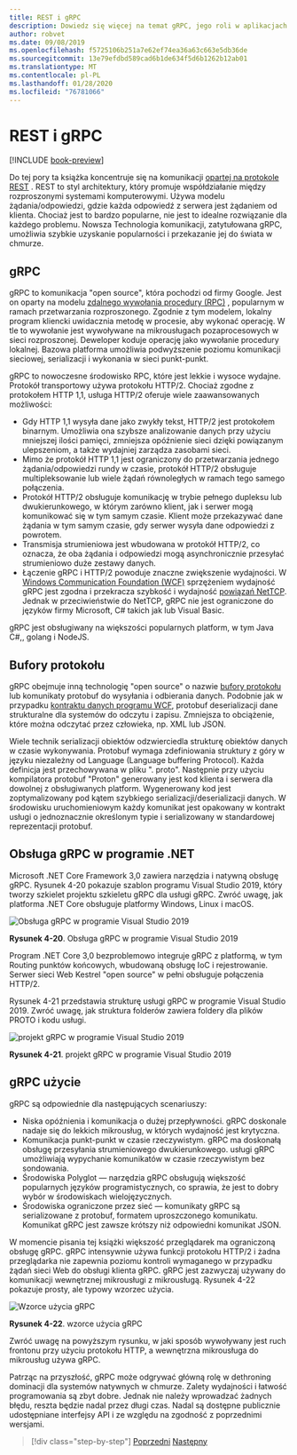 ```yaml
---
title: REST i gRPC
description: Dowiedz się więcej na temat gRPC, jego roli w aplikacjach natywnych w chmurze i jak różni się od protokołu HTTP REST
author: robvet
ms.date: 09/08/2019
ms.openlocfilehash: f5725106b251a7e62ef74ea36a63c663e5db36de
ms.sourcegitcommit: 13e79efdbd589cad6b1de634f5d6b1262b12ab01
ms.translationtype: MT
ms.contentlocale: pl-PL
ms.lasthandoff: 01/28/2020
ms.locfileid: "76781066"
---
```

# <a name="rest-and-grpc"></a>REST i gRPC

[!INCLUDE [book-preview](../../../includes/book-preview.md)]

Do tej pory ta książka koncentruje się na komunikacji [opartej na protokole REST](https://docs.microsoft.com/azure/architecture/best-practices/api-design) . REST to styl architektury, który promuje współdziałanie między rozproszonymi systemami komputerowymi. Używa modelu żądania/odpowiedzi, gdzie każda odpowiedź z serwera jest żądaniem od klienta. Chociaż jest to bardzo popularne, nie jest to idealne rozwiązanie dla każdego problemu. Nowsza Technologia komunikacji, zatytułowana gRPC, umożliwia szybkie uzyskanie popularności i przekazanie jej do świata w chmurze.

## <a name="grpc"></a>gRPC

gRPC to komunikacja "open source", która pochodzi od firmy Google. Jest on oparty na modelu [zdalnego wywołania procedury (RPC)](https://en.wikipedia.org/wiki/Remote_procedure_call) , popularnym w ramach przetwarzania rozproszonego. Zgodnie z tym modelem, lokalny program kliencki uwidacznia metodę w procesie, aby wykonać operację. W tle to wywołanie jest wywoływane na mikrousługach pozaprocesowych w sieci rozproszonej. Deweloper koduje operację jako wywołanie procedury lokalnej. Bazowa platforma umożliwia podwyższenie poziomu komunikacji sieciowej, serializacji i wykonania w sieci punkt-punkt.

gRPC to nowoczesne środowisko RPC, które jest lekkie i wysoce wydajne. Protokół transportowy używa protokołu HTTP/2. Chociaż zgodne z protokołem HTTP 1,1, usługa HTTP/2 oferuje wiele zaawansowanych możliwości:

- Gdy HTTP 1,1 wysyła dane jako zwykły tekst, HTTP/2 jest protokołem binarnym. Umożliwia ona szybsze analizowanie danych przy użyciu mniejszej ilości pamięci, zmniejsza opóźnienie sieci dzięki powiązanym ulepszeniom, a także wydajniej zarządza zasobami sieci.
- Mimo że protokół HTTP 1,1 jest ograniczony do przetwarzania jednego żądania/odpowiedzi rundy w czasie, protokół HTTP/2 obsługuje multipleksowanie lub wiele żądań równoległych w ramach tego samego połączenia.
- Protokół HTTP/2 obsługuje komunikację w trybie pełnego dupleksu lub dwukierunkowego, w którym zarówno klient, jak i serwer mogą komunikować się w tym samym czasie. Klient może przekazywać dane żądania w tym samym czasie, gdy serwer wysyła dane odpowiedzi z powrotem.
- Transmisja strumieniowa jest wbudowana w protokół HTTP/2, co oznacza, że oba żądania i odpowiedzi mogą asynchronicznie przesyłać strumieniowo duże zestawy danych.
- Łączenie gRPC i HTTP/2 powoduje znaczne zwiększenie wydajności. W [Windows Communication Foundation (WCF)](https://docs.microsoft.com/dotnet/framework/wcf/whats-wcf) sprzężeniem wydajność gRPC jest zgodna i przekracza szybkość i wydajność [powiązań NetTCP](https://docs.microsoft.com/dotnet/api/system.servicemodel.nettcpbinding?view=netframework-4.8). Jednak w przeciwieństwie do NetTCP, gRPC nie jest ograniczone do języków firmy Microsoft, C# takich jak lub Visual Basic.

gRPC jest obsługiwany na większości popularnych platform, w tym Java C#,, golang i NodeJS.

## <a name="protocol-buffers"></a>Bufory protokołu

gRPC obejmuje inną technologię "open source" o nazwie [bufory protokołu](https://developers.google.com/protocol-buffers/docs/overview) lub komunikaty protobuf do wysyłania i odbierania danych. Podobnie jak w przypadku [kontraktu danych programu WCF](https://docs.microsoft.com/dotnet/framework/wcf/feature-details/using-data-contracts), protobuf deserializacji dane strukturalne dla systemów do odczytu i zapisu. Zmniejsza to obciążenie, które można odczytać przez człowieka, np. XML lub JSON.

Wiele technik serializacji obiektów odzwierciedla strukturę obiektów danych w czasie wykonywania. Protobuf wymaga zdefiniowania struktury z góry w języku niezależny od Language (Language buffering Protocol). Każda definicja jest przechowywana w pliku ". proto". Następnie przy użyciu kompilatora protobuf "Proton" generowany jest kod klienta i serwera dla dowolnej z obsługiwanych platform. Wygenerowany kod jest zoptymalizowany pod kątem szybkiego serializacji/deserializacji danych. W środowisku uruchomieniowym każdy komunikat jest opakowany w kontrakt usługi o jednoznacznie określonym typie i serializowany w standardowej reprezentacji protobuf.

## <a name="grpc-support-in-net"></a>Obsługa gRPC w programie .NET

Microsoft .NET Core Framework 3,0 zawiera narzędzia i natywną obsługę gRPC. Rysunek 4-20 pokazuje szablon programu Visual Studio 2019, który tworzy szkielet projektu szkieletu gRPC dla usługi gRPC. Zwróć uwagę, jak platforma .NET Core obsługuje platformy Windows, Linux i macOS.

![Obsługa gRPC w programie Visual Studio 2019](./media/visual-studio-2019-grpc-template.png)

**Rysunek 4-20**. Obsługa gRPC w programie Visual Studio 2019

Program .NET Core 3,0 bezproblemowo integruje gRPC z platformą, w tym Routing punktów końcowych, wbudowaną obsługę IoC i rejestrowanie. Serwer sieci Web Kestrel "open source" w pełni obsługuje połączenia HTTP/2.

Rysunek 4-21 przedstawia strukturę usługi gRPC w programie Visual Studio 2019. Zwróć uwagę, jak struktura folderów zawiera foldery dla plików PROTO i kodu usługi.

![projekt gRPC w programie Visual Studio 2019](./media/grpc-project.png  )

**Rysunek 4-21**. projekt gRPC w programie Visual Studio 2019

## <a name="grpc-usage"></a>gRPC użycie

gRPC są odpowiednie dla następujących scenariuszy:

- Niska opóźnienia i komunikacja o dużej przepływności. gRPC doskonale nadaje się do lekkich mikrousług, w których wydajność jest krytyczna.
- Komunikacja punkt-punkt w czasie rzeczywistym. gRPC ma doskonałą obsługę przesyłania strumieniowego dwukierunkowego. usługi gRPC umożliwiają wypychanie komunikatów w czasie rzeczywistym bez sondowania.
- Środowiska Polyglot — narzędzia gRPC obsługują większość popularnych języków programistycznych, co sprawia, że jest to dobry wybór w środowiskach wielojęzycznych.
- Środowiska ograniczone przez sieć — komunikaty gRPC są serializowane z protobuf, formatem uproszczonego komunikatu. Komunikat gRPC jest zawsze krótszy niż odpowiedni komunikat JSON.

W momencie pisania tej książki większość przeglądarek ma ograniczoną obsługę gRPC. gRPC intensywnie używa funkcji protokołu HTTP/2 i żadna przeglądarka nie zapewnia poziomu kontroli wymaganego w przypadku żądań sieci Web do obsługi klienta gRPC. gRPC jest zazwyczaj używany do komunikacji wewnętrznej mikrousługi z mikrousługą. Rysunek 4-22 pokazuje prosty, ale typowy wzorzec użycia.

![Wzorce użycia gRPC](./media/grpc-usage.png)

**Rysunek 4-22**. wzorce użycia gRPC

Zwróć uwagę na powyższym rysunku, w jaki sposób wywoływany jest ruch frontonu przy użyciu protokołu HTTP, a wewnętrzna mikrousługa do mikrousług używa gRPC.

Patrząc na przyszłość, gRPC może odgrywać główną rolę w dethroning dominacji dla systemów natywnych w chmurze. Zalety wydajności i łatwość programowania są zbyt dobre. Jednak nie należy wprowadzać żadnych błędu, reszta będzie nadal przez długi czas. Nadal są dostępne publicznie udostępniane interfejsy API i ze względu na zgodność z poprzednimi wersjami.

>[!div class="step-by-step"]
>[Poprzedni](service-to-service-communication.md)
>[Następny](service-mesh-communication-infrastructure.md)
